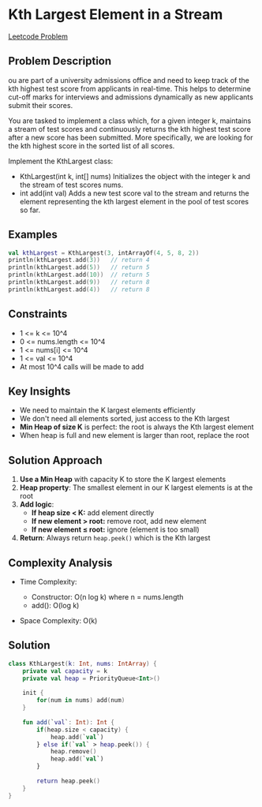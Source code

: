 # Kth Largest Element in a Stream
[Leetcode Problem](https://leetcode.com/problems/kth-largest-element-in-a-stream/)

## Problem Description
ou are part of a university admissions office and need to keep track of the kth highest test score from applicants in real-time. This helps to determine cut-off marks for interviews and admissions dynamically as new applicants submit their scores.

You are tasked to implement a class which, for a given integer k, maintains a stream of test scores and continuously returns the kth highest test score after a new score has been submitted. More specifically, we are looking for the kth highest score in the sorted list of all scores.

Implement the KthLargest class:
- KthLargest(int k, int[] nums) Initializes the object with the integer k and the stream of test scores nums.
- int add(int val) Adds a new test score val to the stream and returns the element representing the kth largest element in the pool of test scores so far.

## Examples

```kotlin
val kthLargest = KthLargest(3, intArrayOf(4, 5, 8, 2))
println(kthLargest.add(3))   // return 4
println(kthLargest.add(5))   // return 5  
println(kthLargest.add(10))  // return 5
println(kthLargest.add(9))   // return 8
println(kthLargest.add(4))   // return 8
```

## Constraints
- 1 <= k <= 10^4
- 0 <= nums.length <= 10^4
- 1 <= nums[i] <= 10^4
- 1 <= val <= 10^4
- At most 10^4 calls will be made to add

## Key Insights
- We need to maintain the K largest elements efficiently
- We don't need all elements sorted, just access to the Kth largest
- **Min Heap of size K** is perfect: the root is always the Kth largest element
- When heap is full and new element is larger than root, replace the root

## Solution Approach
1. **Use a Min Heap** with capacity K to store the K largest elements
2. **Heap property**: The smallest element in our K largest elements is at the root
3. **Add logic**:
   - **If heap size < K:** add element directly
   - **If new element > root:** remove root, add new element
   - **If new element ≤ root:** ignore (element is too small)
4. **Return**: Always return `heap.peek()` which is the Kth largest

## Complexity Analysis
- Time Complexity:
  - Constructor: O(n log k) where n = nums.length
  - add(): O(log k)
  
- Space Complexity: O(k)

## Solution

```kotlin
class KthLargest(k: Int, nums: IntArray) {
    private val capacity = k
    private val heap = PriorityQueue<Int>()
    
    init {
        for(num in nums) add(num)
    }
    
    fun add(`val`: Int): Int {
        if(heap.size < capacity) {
            heap.add(`val`)
        } else if(`val` > heap.peek()) {
            heap.remove()
            heap.add(`val`)
        }
        
        return heap.peek()
    }
}
```
